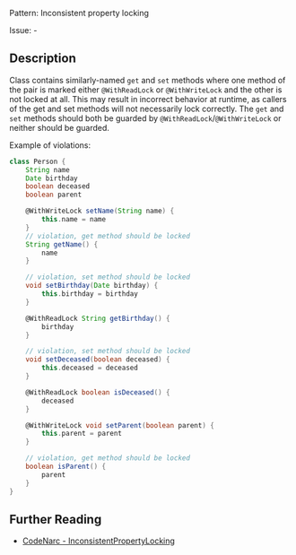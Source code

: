 Pattern: Inconsistent property locking

Issue: -

## Description

Class contains similarly-named `get` and `set` methods where one method of the pair is marked either `@WithReadLock` or `@WithWriteLock` and the other is not locked at all. This may result in incorrect behavior at runtime, as callers of the get and set methods will not necessarily lock correctly. The `get` and `set` methods should both be guarded by `@WithReadLock`/`@WithWriteLock` or neither should be guarded.

Example of violations:

``` groovy
class Person {
    String name
    Date birthday
    boolean deceased
    boolean parent

    @WithWriteLock setName(String name) {
        this.name = name
    }
    // violation, get method should be locked
    String getName() {
        name
    }

    // violation, set method should be locked
    void setBirthday(Date birthday) {
        this.birthday = birthday
    }

    @WithReadLock String getBirthday() {
        birthday
    }

    // violation, set method should be locked
    void setDeceased(boolean deceased) {
        this.deceased = deceased
    }

    @WithReadLock boolean isDeceased() {
        deceased
    }

    @WithWriteLock void setParent(boolean parent) {
        this.parent = parent
    }

    // violation, get method should be locked
    boolean isParent() {
        parent
    }
}
```

## Further Reading

* [CodeNarc - InconsistentPropertyLocking](https://codenarc.github.io/CodeNarc/codenarc-rules-concurrency.html#inconsistentpropertylocking-rule)